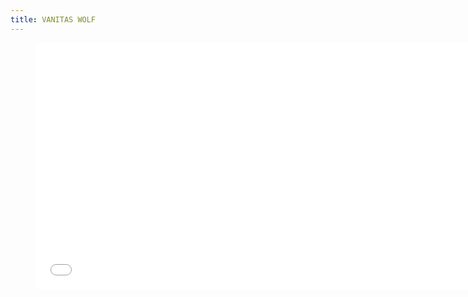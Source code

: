 ```yaml
---
title: VANITAS WOLF
---
```


<figure class="video">
<iframe width="700" height="394" src="//www.youtube-nocookie.com/embed/5c6cfm__JV4?version=3&loop=1&playlist=5c6cfm__JV4&rel=0&autohide=1&autoplay=1&controls=0&modestbranding=1&showinfo=0&theme=light" frameborder="0" allowfullscreen="allowfullscreen"></iframe>
</figure>
